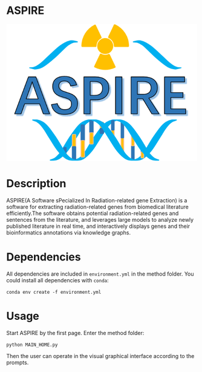 ASPIRE
===
![ASPIRE](pictures/logo.png "ASPIRE logo")

Description
===
ASPIRE(A Software sPecialized In Radiation-related gene Extraction) is a software for extracting radiation-related genes from biomedical literature efficiently.The software obtains potential radiation-related genes and sentences from the literature, and leverages large models to analyze newly published literature in real time, and interactively displays genes and their bioinformatics annotations via knowledge graphs.

Dependencies
===
 All dependencies are included in `environment.yml` in the method folder.
 You could install all dependencies with `conda`:
  ```
conda env create -f environment.yml
  ```

Usage
===
Start ASPIRE by the first page. Enter the method folder:
  ```
python MAIN_HOME.py
  ```
Then the user can operate in the visual graphical interface according to the prompts.

